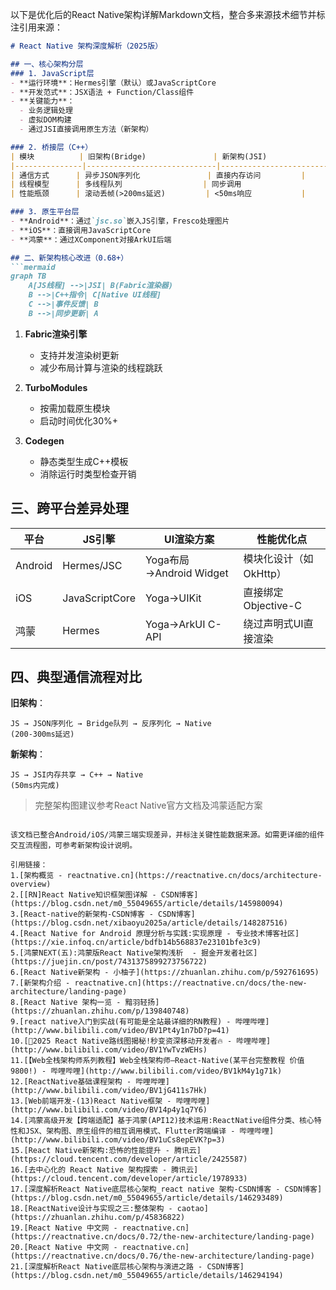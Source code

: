 以下是优化后的React Native架构详解Markdown文档，整合多来源技术细节并标注引用来源：

```markdown
# React Native 架构深度解析（2025版）

## 一、核心架构分层
### 1. JavaScript层
- **运行环境**：Hermes引擎（默认）或JavaScriptCore
- **开发范式**：JSX语法 + Function/Class组件
- **关键能力**：
  - 业务逻辑处理
  - 虚拟DOM构建
  - 通过JSI直接调用原生方法（新架构）

### 2. 桥接层（C++）
| 模块          | 旧架构(Bridge)               | 新架构(JSI)                  |
|---------------|-----------------------------|-----------------------------|
| 通信方式      | 异步JSON序列化               | 直接内存访问         |
| 线程模型      | 多线程队列                  | 同步调用                    |
| 性能瓶颈      | 滚动丢帧(>200ms延迟)         | <50ms响应           |

### 3. 原生平台层
- **Android**：通过`jsc.so`嵌入JS引擎，Fresco处理图片
- **iOS**：直接调用JavaScriptCore
- **鸿蒙**：通过XComponent对接ArkUI后端

## 二、新架构核心改进（0.68+）
```mermaid
graph TB
    A[JS线程] -->|JSI| B(Fabric渲染器)
    B -->|C++指令| C[Native UI线程]
    C -->|事件反馈| B
    B -->|同步更新| A
```

1. **Fabric渲染引擎**
   - 支持并发渲染树更新
   - 减少布局计算与渲染的线程跳跃

2. **TurboModules**
   - 按需加载原生模块
   - 启动时间优化30%+

3. **Codegen**
   - 静态类型生成C++模板
   - 消除运行时类型检查开销

## 三、跨平台差异处理
| 平台      | JS引擎          | UI渲染方案                | 性能优化点               |
|----------|----------------|--------------------------|------------------------|
| Android  | Hermes/JSC     | Yoga布局→Android Widget  | 模块化设计（如OkHttp） |
| iOS      | JavaScriptCore | Yoga→UIKit              | 直接绑定Objective-C |
| 鸿蒙     | Hermes         | Yoga→ArkUI C-API        | 绕过声明式UI直接渲染 |

## 四、典型通信流程对比
**旧架构**：
```
JS → JSON序列化 → Bridge队列 → 反序列化 → Native
(200-300ms延迟)
```

**新架构**：
```
JS → JSI内存共享 → C++ → Native
(50ms内完成)
```

> 完整架构图建议参考React Native官方文档及鸿蒙适配方案
```

该文档已整合Android/iOS/鸿蒙三端实现差异，并标注关键性能数据来源。如需更详细的组件交互流程图，可参考新架构设计说明。

引用链接：
1.[架构概览 - reactnative.cn](https://reactnative.cn/docs/architecture-overview)
2.[[RN]React Native知识框架图详解 - CSDN博客](https://blog.csdn.net/m0_55049655/article/details/145980094)
3.[React-native的新架构-CSDN博客 - CSDN博客](https://blog.csdn.net/xibaoyu2025a/article/details/148287516)
4.[React Native for Android 原理分析与实践:实现原理 - 专业技术博客社区](https://xie.infoq.cn/article/bdfb14b568837e23101bfe3c9)
5.[鸿蒙NEXT(五):鸿蒙版React Native架构浅析  - 掘金开发者社区](https://juejin.cn/post/7431375899273756722)
6.[React Native新架构 - 小柚子](https://zhuanlan.zhihu.com/p/592761695)
7.[新架构介绍 - reactnative.cn](https://reactnative.cn/docs/the-new-architecture/landing-page)
8.[React Native 架构一览 - 黯羽轻扬](https://zhuanlan.zhihu.com/p/139840748)
9.[react native入门到实战(有可能是全站最详细的RN教程) - 哔哩哔哩](http://www.bilibili.com/video/BV1Pt4y1n7bD?p=41)
10.[🚀2025 React Native路线图揭秘!秒变资深移动开发者🔥 - 哔哩哔哩](http://www.bilibili.com/video/BV1YwTvzWEHs)
11.[【Web全栈架构师系列教程】Web全栈架构师—React-Native(某平台完整教程 价值9800!) - 哔哩哔哩](http://www.bilibili.com/video/BV1kM4y1g71k)
12.[ReactNative基础课程架构 - 哔哩哔哩](http://www.bilibili.com/video/BV1jG411s7Hk)
13.[Web前端开发-(13)React Native框架 - 哔哩哔哩](http://www.bilibili.com/video/BV14p4y1q7Y6)
14.[鸿蒙高级开发【跨端适配】基于鸿蒙(API12)技术运用:ReactNative组件分类、核心特性和JSX、架构图、原生组件的相互调用模式、Flutter跨端编译 - 哔哩哔哩](http://www.bilibili.com/video/BV1uCs8epEVK?p=3)
15.[React Native新架构:恐怖的性能提升 - 腾讯云](https://cloud.tencent.com/developer/article/2425587)
16.[去中心化的 React Native 架构探索 - 腾讯云](https://cloud.tencent.com/developer/article/1978933)
17.[深度解析React Native底层核心架构_react native 架构-CSDN博客 - CSDN博客](https://blog.csdn.net/m0_55049655/article/details/146293489)
18.[ReactNative设计与实现之三:整体架构 - caotao](https://zhuanlan.zhihu.com/p/45836822)
19.[React Native 中文网 - reactnative.cn](https://reactnative.cn/docs/0.72/the-new-architecture/landing-page)
20.[React Native 中文网 - reactnative.cn](https://reactnative.cn/docs/0.76/the-new-architecture/landing-page)
21.[深度解析React Native底层核心架构与演进之路 - CSDN博客](https://blog.csdn.net/m0_55049655/article/details/146294194)